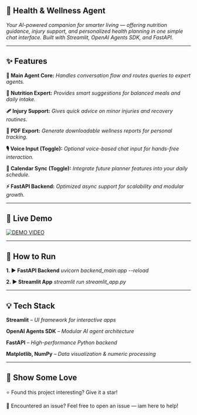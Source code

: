 ## 🧠 Health & Wellness Agent  
*Your AI-powered companion for smarter living — offering nutrition guidance, injury support, and personalized health planning in one simple chat interface. Built with Streamlit, OpenAI Agents SDK, and FastAPI.*

---

## ✨ Features

**🧠 Main Agent Core:** *Handles conversation flow and routes queries to expert agents.*

**🥗 Nutrition Expert:** *Provides smart suggestions for balanced meals and daily intake.*

**🩹 Injury Support:** *Gives quick advice on minor injuries and recovery routines.*

**📄 PDF Export:** *Generate downloadable wellness reports for personal tracking.*

**🎙️ Voice Input (Toggle):** *Optional voice-based chat input for hands-free interaction.*

**📅 Calendar Sync (Toggle):** *Integrate future planner features into your daily schedule.*

**⚡ FastAPI Backend:** *Optimized async support for scalability and modular growth.*

---

## 🎥 Live Demo  
[![DEMO VIDEO](https://img.shields.io/badge/%F0%9F%8E%A5_Watch_Now-9146FF?style=for-the-badge&logo=google-drive)](https://drive.google.com/file/d/1IGQBl1RmZCxOkranH8iDXMSMmJcgGavw/view?usp=sharing)

---

## 🏃 How to Run

**1. ▶️ FastAPI Backend**
*uvicorn backend_main:app --reload*

**2. ▶️ Streamlit App**
*streamlit run streamlit_app.py*

---

## 💡 Tech Stack

**Streamlit** *– UI framework for interactive apps*

**OpenAI Agents SDK** *– Modular AI agent architecture*

**FastAPI** *– High-performance Python backend*

**Matplotlib, NumPy** *– Data visualization & numeric processing*

---

## 🙌 Show Some Love
⭐ Found this project interesting? Give it a star!

🐞 Encountered an issue? Feel free to open an issue — iam here to help!
